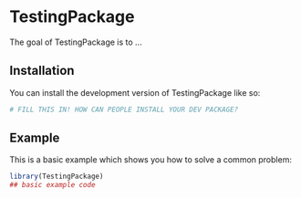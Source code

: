
# TestingPackage

<!-- badges: start -->
<!-- badges: end -->

The goal of TestingPackage is to ...

## Installation

You can install the development version of TestingPackage like so:

``` r
# FILL THIS IN! HOW CAN PEOPLE INSTALL YOUR DEV PACKAGE?
```

## Example

This is a basic example which shows you how to solve a common problem:

``` r
library(TestingPackage)
## basic example code
```

